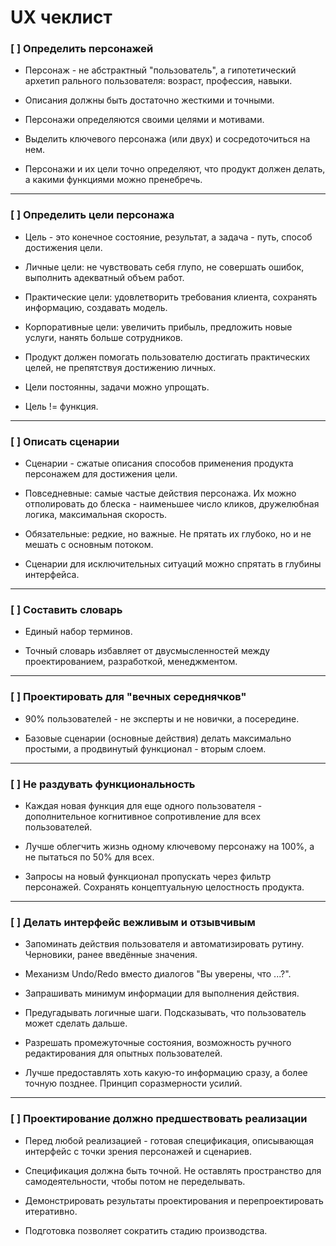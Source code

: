 # UX чеклист


### [ ] Определить персонажей

* Персонаж - не абстрактный "пользователь", а гипотетический архетип рального пользователя: возраст, профессия, навыки.

* Описания должны быть достаточно жесткими и точными.

* Персонажи определяются своими целями и мотивами.

* Выделить ключевого персонажа (или двух) и сосредоточиться на нем.

* Персонажи и их цели точно определяют, что продукт должен делать, а какими функциями можно пренебречь.


---
### [ ] Определить цели персонажа

* Цель - это конечное состояние, результат, а задача - путь, способ достижения цели.

* Личные цели: не чувствовать себя глупо, не совершать ошибок, выполнить адекватный объем работ.

* Практические цели: удовлетворить требования клиента, сохранять информацию, создавать модель.

* Корпоративные цели: увеличить прибыль, предложить новые услуги, нанять больше сотрудников.

* Продукт должен помогать пользователю достигать практических целей, не препятствуя достижению личных.

* Цели постоянны, задачи можно упрощать.

* Цель != функция.


---
### [ ] Описать сценарии

* Сценарии - сжатые описания способов применения продукта персонажем для достижения цели.

* Повседневные: самые частые действия персонажа. Их можно отполировать до блеска - наименьшее число кликов, дружелюбная логика, максимальная скорость.

* Обязательные: редкие, но важные. Не прятать их глубоко, но и не мешать с основным потоком.

* Сценарии для исключительных ситуаций можно спрятать в глубины интерфейса.


---
### [ ] Составить словарь

* Единый набор терминов.

* Точный словарь избавляет от двусмысленностей между проектированием, разработкой, менеджментом.


---
### [ ] Проектировать для "вечных середнячков"

* 90% пользователей - не эксперты и не новички, а посередине.

* Базовые сценарии (основные действия) делать максимально простыми, а продвинутый функционал - вторым слоем.


---
### [ ] Не раздувать функциональность

* Каждая новая функция для еще одного пользователя - дополнительное когнитивное сопротивление для всех пользователей.

* Лучше облегчить жизнь одному ключевому персонажу на 100%, а не пытаться по 50% для всех.

* Запросы на новый функционал пропускать через фильтр персонажей. Сохранять концептуальную целостность продукта.


---
### [ ] Делать интерфейс вежливым и отзывчивым

* Запоминать действия пользователя и автоматизировать рутину. Черновики, ранее введённые значения.

* Механизм Undo/Redo вместо диалогов "Вы уверены, что ...?".

* Запрашивать минимум информации для выполнения действия.

* Предугадывать логичные шаги. Подсказывать, что пользователь может сделать дальше.

* Разрешать промежуточные состояния, возможность ручного редактирования для опытных пользователей.

* Лучше предоставлять хоть какую-то информацию сразу, а более точную позднее. Принцип соразмерности усилий.


---
### [ ] Проектирование должно предшествовать реализации

* Перед любой реализацией - готовая спецификация, описывающая интерфейс с точки зрения персонажей и сценариев.

* Спецификация должна быть точной. Не оставлять пространство для самодеятельности, чтобы потом не переделывать.

* Демонстрировать результаты проектирования и перепроектировать итеративно.

* Подготовка позволяет сократить стадию производства.

